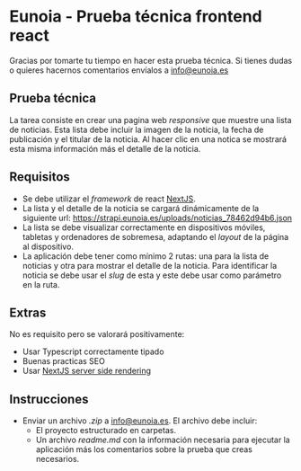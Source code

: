 # Eunoia - Prueba técnica frontend react
Gracias por tomarte tu tiempo en hacer esta prueba técnica. Si tienes dudas o quieres hacernos comentarios envíalos a <info@eunoia.es>


## Prueba técnica
La tarea consiste en crear una pagina web *responsive* que muestre una lista de noticias. Esta lista debe incluir la imagen de la noticia, la fecha de publicación y el titular de la noticia. Al hacer clic en una notica se mostrará esta misma información más el detalle de la noticia.


## Requisitos
- Se debe utilizar el *framework* de react [NextJS](https://nextjs.org/docs/getting-started).
- La lista y el detalle de la noticia se cargará dinámicamente de la siguiente url: https://strapi.eunoia.es/uploads/noticias_78462d94b6.json
- La lista se debe visualizar correctamente en dispositivos móviles, tabletas y ordenadores de sobremesa, adaptando el *layout* de la página al dispositivo.
- La aplicación debe tener como mínimo 2 rutas: una para la lista de noticias y otra para mostrar el detalle de la noticia. Para identificar la noticia se debe usar el *slug* de esta y este debe usar como parámetro en la ruta.


## Extras
No es requisito pero se valorará positivamente:
- Usar Typescript correctamente tipado
- Buenas practicas SEO
- Usar [NextJS server side rendering](https://nextjs.org/docs/basic-features/pages#server-side-renderingmd)


## Instrucciones
- Enviar un archivo *.zip* a <info@eunoia.es>. El archivo debe incluir:
  - El proyecto estructurado en carpetas.
  - Un archivo *readme.md* con la información necesaria para ejecutar la aplicación más los comentarios sobre la prueba que creas necesarios.
